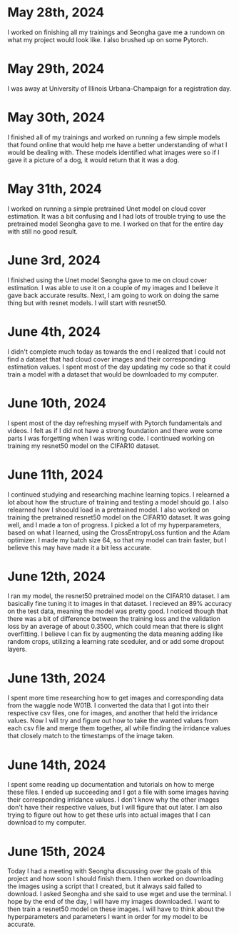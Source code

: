 # May 28th, 2024
I worked on finishing all my trainings and Seongha gave me a rundown on what my project would look like. I also brushed up on some Pytorch. 

# May 29th, 2024
I was away at University of Illinois Urbana-Champaign for a registration day.

# May 30th, 2024
I finished all of my trainings and worked on running a few simple models that found online that would help me have a better understanding of what I would be dealing with.
These models identified what images were so if I gave it a picture of a dog, it would return that it was a dog.

# May 31th, 2024
I worked on running a simple pretrained Unet model on cloud cover estimation. It was a bit confusing and I had lots of trouble trying to 
use the pretrained model Seongha gave to me. I worked on that for the entire day with still no good result. 

# June 3rd, 2024
I finished using the Unet model Seongha gave to me on cloud cover estimation. I was able to use it on a couple of my images and I believe it gave back accurate results. Next,
I am going to work on doing the same thing but with resnet models. I will start with resnet50.

# June 4th, 2024
I didn't complete much today as towards the end I realized that I could not find a dataset that had cloud cover images and their corresponding estimation values. I spent most of
the day updating my code so that it could train a model with a dataset that would be downloaded to my computer. 


# June 10th, 2024
I spent most of the day refreshing myself with Pytorch fundamentals and videos. I felt as if I did not have a strong foundation and there were some parts I was forgetting when I was writing code. I continued working on training my resnet50 model on the CIFAR10 dataset. 

# June 11th, 2024
I continued studying and researching machine learning topics. I relearned a lot about how the structure of training and testing a model should go. I also relearned how I shoould load in a pretrained model. I also worked on training the pretrained resnet50 model on the CIFAR10 dataset. It was going well, and I made a ton of progress. I picked a lot of my hyperparameters, based on what I learned, using the CrossEntropyLoss funtion and the Adam optimizer. I made my batch size 64, so that my model can train faster, but I believe this may have made it a bit less accurate. 

# June 12th, 2024
I ran my model, the resnet50 pretrained model on the CIFAR10 dataset. I am basically fine tuning it to images in that dataset. I recieved an 89% accuracy on the test data, meaning the model was pretty good. I noticed though that there was a bit of difference between the training loss and the validation loss by an average of about 0.3500, which could mean that there is slight overfitting. I believe I can fix by augmenting the data meaning adding like random crops, utilizing a learning rate sceduler, and or add some dropout layers. 

# June 13th, 2024
I spent more time researching how to get images and corresponding data from the waggle node W01B. I converted the data that I got into their respective csv files, one for images, and another that held the irridance values. Now I will try and figure out how to take the wanted values from each csv file and merge them together, all while finding the irridance values that closely match to the timestamps of the image taken. 

# June 14th, 2024
I spent some reading up documentation and tutorials on how to merge these files. I ended up succeeding and I got a file with some images having their corresponding irridance values. I don't know why the other images don't have their respective values, but I will figure that out later. I am also trying to figure out how to get these urls into actual images that I can download to my computer. 

# June 15th, 2024
Today I had a meeting with Seongha discussing over the goals of this project and how soon I should finish them. I then worked on downloading the images using a script that I created, but it always said failed to download. I asked Seongha and she said to use wget and use the terminal. I hope by the end of the day, I will have my images downloaded. I want to then train a resnet50 model on these images. I will have to think about the hyperparameters and parameters I want in order for my model to be accurate. 

